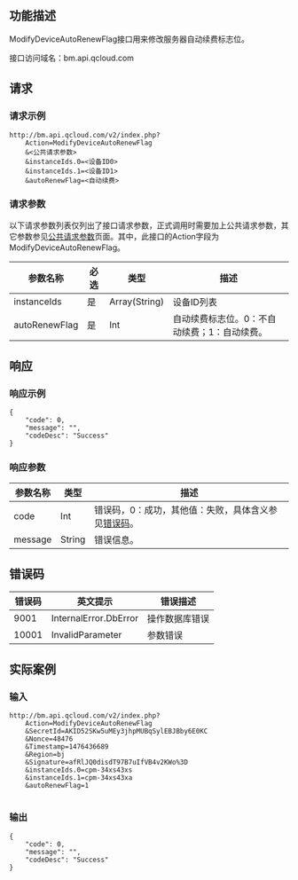## 功能描述

ModifyDeviceAutoRenewFlag接口用来修改服务器自动续费标志位。

接口访问域名：bm.api.qcloud.com

## 请求

### 请求示例

```
http://bm.api.qcloud.com/v2/index.php?
	Action=ModifyDeviceAutoRenewFlag
	&<公共请求参数>
	&instanceIds.0=<设备ID0>
	&instanceIds.1=<设备ID1>
	&autoRenewFlag=<自动续费>
```

### 请求参数

以下请求参数列表仅列出了接口请求参数，正式调用时需要加上公共请求参数，其它参数参见[公共请求参数](/doc/api/456/6718)页面。其中，此接口的Action字段为ModifyDeviceAutoRenewFlag。

| 参数名称          | 必选   | 类型           | 描述                       |
| ------------- | ---- | ------------ | ------------------------ |
| instanceIds   | 是    | Array(String) | 设备ID列表                   |
| autoRenewFlag | 是    | Int          | 自动续费标志位。0：不自动续费；1：自动续费。 |

## 响应

### 响应示例

```
{
    "code": 0,
    "message": "",
    "codeDesc": "Success"
}
```

### 响应参数


| 参数名称    | 类型     | 描述                                       |
| ------- | ------ | ---------------------------------------- |
| code    | Int    | 错误码，0：成功，其他值：失败，具体含义参见[错误码](/doc/api/456/6725)。 |
| message | String | 错误信息。                                    |


## 错误码
| 错误码   | 英文提示                  | 错误描述    |
| ----- | --------------------- | ------- |
| 9001  | InternalError.DbError | 操作数据库错误 |
| 10001 | InvalidParameter      | 参数错误    |


## 实际案例

### 输入

```
http://bm.api.qcloud.com/v2/index.php?
	Action=ModifyDeviceAutoRenewFlag
	&SecretId=AKID52SKw5uMEy3jhpMUBqSylEBJBby6E0KC
	&Nonce=48476
	&Timestamp=1476436689
	&Region=bj
	&Signature=afRlJQ0disdT97B7uIfVB4v2KWo%3D
	&instanceIds.0=cpm-34xs43xs
	&instanceIds.1=cpm-34xs43xa
	&autoRenewFlag=1
	
```
### 输出

```
{
    "code": 0,
    "message": "",
    "codeDesc": "Success"
}
```

